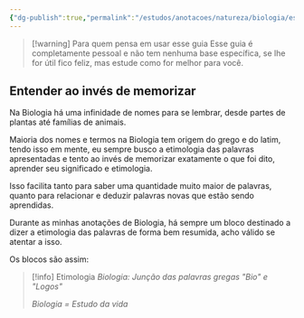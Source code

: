 ```yaml
---
{"dg-publish":true,"permalink":"/estudos/anotacoes/natureza/biologia/estudos-de-biologia/","updated":"2025-03-08T18:09:44.414-03:00"}
---
```


> [!warning] Para quem pensa em usar esse guia
> Esse guia é completamente pessoal e não tem nenhuma base específica, se lhe for útil fico feliz, mas estude como for melhor para você.
## Entender ao invés de memorizar

Na Biologia há uma infinidade de nomes para se lembrar, desde partes de plantas até famílias de animais. 

Maioria dos nomes e termos na Biologia tem origem do grego e do latim, tendo isso em mente, eu sempre busco a etimologia das palavras apresentadas e tento ao invés de memorizar exatamente o que foi dito, aprender seu  significado e etimologia. 

Isso facilita tanto para saber uma quantidade muito maior de palavras, quanto para relacionar e deduzir palavras novas que estão sendo aprendidas.

Durante as minhas anotações de Biologia, há sempre um bloco destinado a dizer a etimologia das palavras de forma bem resumida, acho válido se atentar a isso.

Os blocos são assim:

> [!info] Etimologia
> *Biologia: Junção das palavras gregas "Bio" e "Logos"*
> 
> *Biologia = Estudo da vida*
